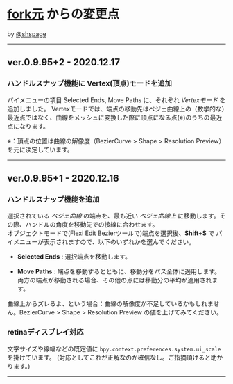 # [fork元](https://github.com/Shriinivas/blenderbezierutils) からの変更点
by [@shspage](https://github.com/shspage)

----

## ver.0.9.95+2  -  2020.12.17
### ハンドルスナップ機能に Vertex(頂点)モードを追加
パイメニューの項目 Selected Ends, Move Paths に、それぞれ _Vertexモード_ を追加しました。
Vertexモードでは、端点の移動先はベジェ曲線上の（数学的な）最近点ではなく、曲線をメッシュに変換した際に頂点になる点(※)のうちの最近点になります。

※：頂点の位置は曲線の解像度（BezierCurve > Shape > Resolution Preview）を元に決定しています。

----

## ver.0.9.95+1  -  2020.12.16
### ハンドルスナップ機能を追加  
選択されている _ベジェ曲線_ の端点を、最も近い _ベジェ曲線上_ に移動します。その際、ハンドルの角度を移動先での接線に合わせます。  
オブジェクトモードで(Flexi Edit Bezierツールで)端点を選択後、**Shift+S** で パイメニューが表示されますので、以下のいずれかを選んでください。

- **Selected Ends** : 選択端点を移動します。

- **Move Paths** : 端点を移動するとともに、移動分をパス全体に適用します。両方の端点が移動される場合、その他の点には移動分の平均が適用されます。

曲線上からズレるよ、という場合：曲線の解像度が不足しているかもしれません。BezierCurve > Shape > Resolution Preview の値を上げてみてください。

### retinaディスプレイ対応
文字サイズや線幅などの既定値に `bpy.context.preferences.system.ui_scale` を掛けています。
(対応としてこれが正解なのか確信なし。ご指摘頂けると助かります。)

----